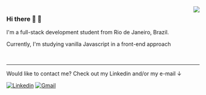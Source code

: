 <img align="right" src="https://github-readme-stats.vercel.app/api/top-langs/?username=arcmarcos&layout=compact&theme=blueberry">

### Hi there :wave: :wave:
I'm a full-stack development student from Rio de Janeiro, Brazil.

Currently, I'm studying vanilla Javascript in a front-end approach

<br>

---

Would like to contact me? Check out my Linkedin and/or my e-mail ↓

[![Linkedin](https://img.shields.io/badge/-linkedin-blue?style=for-the-badge&logo=Linkedin&logoColor=white)](https://www.linkedin.com/in/08marcos/) [![Gmail](https://img.shields.io/badge/-my_email-black?style=for-the-badge&logo=gmail&logoColor=white)](mailto:marcos-rj@outlook.com)
